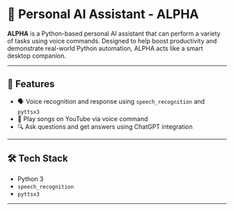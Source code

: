 # 🤖 Personal AI Assistant - ALPHA

**ALPHA** is a Python-based personal AI assistant that can perform a variety of tasks using voice commands. Designed to help boost productivity and demonstrate real-world Python automation, ALPHA acts like a smart desktop companion.

---

## 🧠 Features

- 🗣️ Voice recognition and response using `speech_recognition` and `pyttsx3`
- 🎵 Play songs on YouTube via voice command
- 🔍 Ask questions and get answers using ChatGPT integration


---

## 🛠️ Tech Stack

- Python 3
- `speech_recognition`
- `pyttsx3`


---

